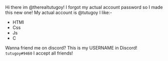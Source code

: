 Hi there im @therealtutugoy!
I forgot my actual account password so I made this new one! My actual account is @tutugoy
I like:-
- HTMl
- Css
- Js
- C

Wanna friend me on discord? This is my USERNAME in Discord!
```tutugoy#9460```
I accept all friends!
